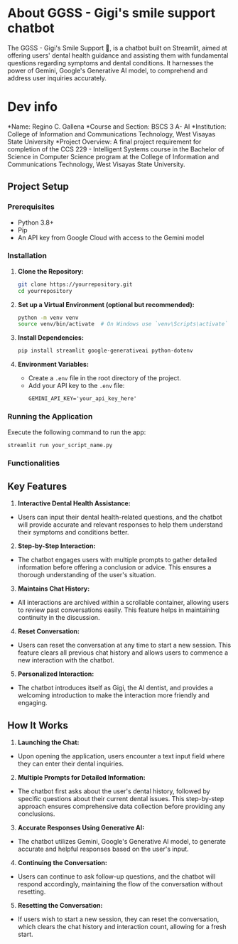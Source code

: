 # About GGSS - Gigi's smile support chatbot
The GGSS - Gigi's Smile Support 🦷, is a chatbot built on Streamlit, aimed at offering users' dental health guidance and assisting them with fundamental questions regarding symptoms and dental conditions. It harnesses the power of Gemini, Google's Generative AI model, to comprehend and address user inquiries accurately.

# Dev info
*Name: Regino C. Gallena
*Course and Section: BSCS 3 A- AI
*Institution: College of Information and Communications Technology, West Visayas State University
*Project Overview: A final project requirement for completion of the CCS 229 - Intelligent Systems
course in the Bachelor of Science in Computer Science program 
at the College of Information and Communications Technology, West Visayas State University.
## Project Setup

### Prerequisites

- Python 3.8+
- Pip
- An API key from Google Cloud with access to the Gemini model

### Installation

1. **Clone the Repository:**
   ```bash
   git clone https://yourrepository.git
   cd yourrepository
   ```

2. **Set up a Virtual Environment (optional but recommended):**
   ```bash
   python -m venv venv
   source venv/bin/activate  # On Windows use `venv\Scripts\activate`
   ```

3. **Install Dependencies:**
   ```bash
   pip install streamlit google-generativeai python-dotenv
   ```

4. **Environment Variables:**
   - Create a `.env` file in the root directory of the project.
   - Add your API key to the `.env` file:
     ```plaintext
     GEMINI_API_KEY='your_api_key_here'
     ```

### Running the Application

Execute the following command to run the app:
```bash
streamlit run your_script_name.py
```
### Functionalities

## Key Features 
1. **Interactive Dental Health Assistance:**

- Users can input their dental health-related questions, and the chatbot will provide accurate and relevant responses to help them understand their symptoms and conditions better.
  
2. **Step-by-Step Interaction:**

- The chatbot engages users with multiple prompts to gather detailed information before offering a conclusion or advice. This ensures a thorough understanding of the user's situation.
  
3. **Maintains Chat History:**

- All interactions are archived within a scrollable container, allowing users to review past conversations easily. This feature helps in maintaining continuity in the discussion.
  
4. **Reset Conversation:**

- Users can reset the conversation at any time to start a new session. This feature clears all previous chat history and allows users to commence a new interaction with the chatbot.
  
5. **Personalized Interaction:**

- The chatbot introduces itself as Gigi, the AI dentist, and provides a welcoming introduction to make the interaction more friendly and engaging.

## How It Works

1. **Launching the Chat:**

- Upon opening the application, users encounter a text input field where they can enter their dental inquiries.

2. **Multiple Prompts for Detailed Information:**

- The chatbot first asks about the user's dental history, followed by specific questions about their current dental issues. This step-by-step approach ensures comprehensive data collection before providing any conclusions.

3. **Accurate Responses Using Generative AI:**

- The chatbot utilizes Gemini, Google's Generative AI model, to generate accurate and helpful responses based on the user's input.

4. **Continuing the Conversation:**

- Users can continue to ask follow-up questions, and the chatbot will respond accordingly, maintaining the flow of the conversation without resetting.

5. **Resetting the Conversation:**

- If users wish to start a new session, they can reset the conversation, which clears the chat history and interaction count, allowing for a fresh start.





